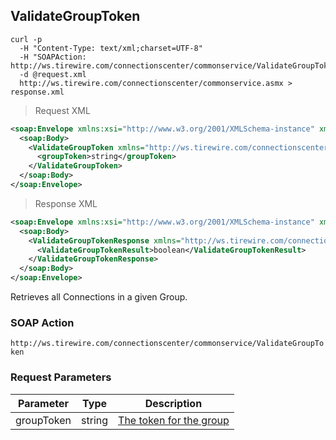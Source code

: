 ## ValidateGroupToken

```shell
curl -p
  -H "Content-Type: text/xml;charset=UTF-8"
  -H "SOAPAction: http://ws.tirewire.com/connectionscenter/commonservice/ValidateGroupToken"
  -d @request.xml
  http://ws.tirewire.com/connectionscenter/commonservice.asmx > response.xml
```

> Request XML

```xml
<soap:Envelope xmlns:xsi="http://www.w3.org/2001/XMLSchema-instance" xmlns:xsd="http://www.w3.org/2001/XMLSchema" xmlns:soap="http://schemas.xmlsoap.org/soap/envelope/">
  <soap:Body>
    <ValidateGroupToken xmlns="http://ws.tirewire.com/connectionscenter/commonservice">
      <groupToken>string</groupToken>
    </ValidateGroupToken>
  </soap:Body>
</soap:Envelope>
```

> Response XML

```xml
<soap:Envelope xmlns:xsi="http://www.w3.org/2001/XMLSchema-instance" xmlns:xsd="http://www.w3.org/2001/XMLSchema" xmlns:soap="http://schemas.xmlsoap.org/soap/envelope/">
  <soap:Body>
    <ValidateGroupTokenResponse xmlns="http://ws.tirewire.com/connectionscenter/commonservice">
      <ValidateGroupTokenResult>boolean</ValidateGroupTokenResult>
    </ValidateGroupTokenResponse>
  </soap:Body>
</soap:Envelope>
```

Retrieves all Connections in a given Group.

### SOAP Action
`http://ws.tirewire.com/connectionscenter/commonservice/ValidateGroupToken`

### Request Parameters
Parameter | Type | Description
--------- | ---- | -----------
groupToken | string | [The token for the group](#creating-a-group)
